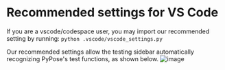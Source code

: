 # Recommended settings for VS Code
If you are a vscode/codespace user, you may import our recommended setting by running: 
```python .vscode/vscode_settings.py``` 

Our recommended settings allow the testing sidebar automatically recognizing PyPose's test functions, as shown below.
![image](https://user-images.githubusercontent.com/24406547/229263393-2a622197-b53f-45a2-bcfd-69498dd18f9a.png)

